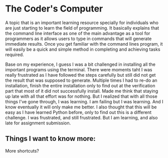 # The Coder's Computer
A topic that is an important learning resource specially for individuals who are just starting to learn the field of programming. It basically explains that the command line interface as one of the main advantage as a tool for programmers as it allows users to type in commands that will generate immediate results. Once you get familiar with the command lines program, it will easily be a quick and simple method in completing and achieving tasks required.

Base on my experience, I guess I was a bit challenged in installing all the important programs using the terminal. There were moments taht I was really frustrated as I have followed the steps carefully but still did not get the result that was supposed to generate. Multiple times I had to re-do an installation, finish the entire installation only to find out at the verification part that most of it did not successfully install. Made me think that staying up late with all that effort was for nothing. But I realized that with all those things I've gone through, I was learning. I am failing but I was learning. And I know eventually it will only make me better. I also thought that this will be easy as I have learned Python before, only to find out this is a different challenge. I was frustrated, and still frustrated. But I am learning, and also late for assignment submission.

## Things I want to know more:

More shortcuts?
